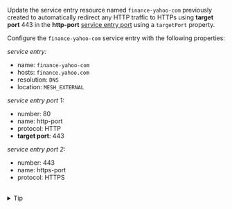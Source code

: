Update the service entry resource named `finance-yahoo-com` previously created 
to automatically redirect any HTTP traffic to HTTPs using **target port** 443 
in the **http-port** [service entry port](https://istio.io/latest/docs/reference/config/networking/service-entry/#ServicePort) using a `targetPort` property.


Configure the `finance-yahoo-com` service entry with the following properties:


*service entry:*
- name: `finance-yahoo-com`
- hosts: `finance.yahoo.com`
- resolution: `DNS`
- location: `MESH_EXTERNAL`

*service entry port 1:*
- number: 80
- name: http-port
- protocol: HTTP
- **target port**: 443

*service entry port 2:*
- number: 443
- name: https-port
- protocol: HTTPS


<br>
<details><summary>Tip</summary>

```plain
apiVersion: networking.istio.io/v1alpha3
kind: ServiceEntry
metadata:
  name: finance-yahoo-com
spec:
  hosts:
    - finance.yahoo.com
  ports:
    - number: 80
      name: http-port
      protocol: HTTP
      targetPort: // TODO
    - number: 443
      name: https-port
      protocol: HTTPS
  resolution: DNS
  location: MESH_EXTERNAL
```{{copy}}
</details>

<br>
<details><summary>Solution</summary>

```plain
apiVersion: networking.istio.io/v1alpha3
kind: ServiceEntry
metadata:
  name: finance-yahoo-com
spec:
  hosts:
    - finance.yahoo.com
  ports:
    - number: 80
      name: http-port
      protocol: HTTP
      targetPort: 443
    - number: 443
      name: https-port
      protocol: HTTPS
  resolution: DNS
  location: MESH_EXTERNAL
```{{copy}}
</details>